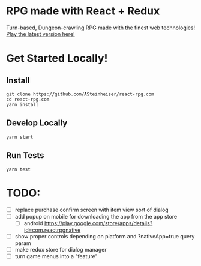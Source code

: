 # RPG made with React + Redux
Turn-based, Dungeon-crawling RPG made with the finest web technologies! [Play the latest version here!](http://react-rpg.com)

# Get Started Locally!
## Install
```
git clone https://github.com/ASteinheiser/react-rpg.com
cd react-rpg.com
yarn install
```
## Develop Locally
```
yarn start
```
## Run Tests
```
yarn test
```

# TODO:
- [ ] replace purchase confirm screen with item view sort of dialog
- [ ] add popup on mobile for downloading the app from the app store
  - [ ] android https://play.google.com/store/apps/details?id=com.reactrpgnative
- [ ] show proper controls depending on platform and ?nativeApp=true query param
- [ ] make redux store for dialog manager
- [ ] turn game menus into a "feature" 

